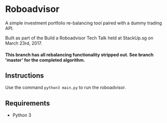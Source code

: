 # Roboadvisor

A simple investment portfolio re-balancing tool paired with a dummy trading API.

Built as part of the Build a Roboadvisor Tech Talk held at StackUp.sg on March 23rd, 2017.

#### This branch has all rebalancing functionality stripped out. See branch 'master' for the completed algorithm.

## Instructions

Use the command `python3 main.py` to run the roboadvisor.

## Requirements

- Python 3
